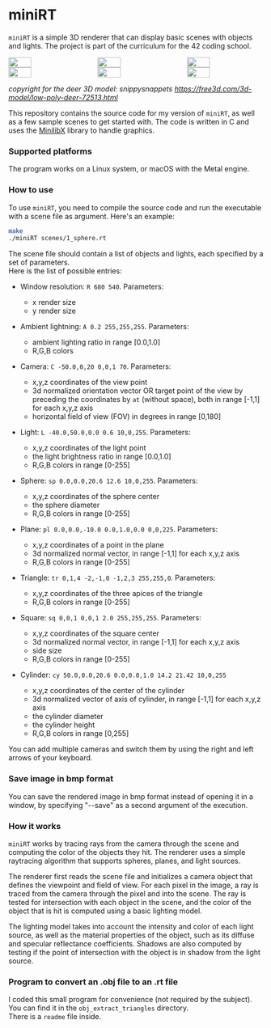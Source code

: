 # miniRT

`miniRT` is a simple 3D renderer that can display basic scenes with objects and lights. The project is part of the curriculum for the 42 coding school.

<div style="display: flex; justify-content: space-between;">
 <img style="width: 30%;" src="https://nextcloud.42l.fr/s/GiKXpbJPHcjRD57/download/Screen%20Shot%202023-04-23%20at%2016.19.45.png">
 <img style="width: 30%;" src="https://nextcloud.42l.fr/s/wCkDGwFeHPSTXFo/download/Screen%20Shot%202023-04-23%20at%2016.42.55.png">
 <img style="width: 30%;" src="https://nextcloud.42l.fr/s/2kN5wz4Kn73tgTm/download/Screen%20Shot%202023-04-23%20at%2016.43.26.png">
</div>
<div style="display: flex; justify-content: space-between;">
 <img style="width: 30%;" src="https://nextcloud.42l.fr/s/FSEyDipKxs9r2ES/download/Screen%20Shot%202023-04-23%20at%2016.43.49.png">
 <img style="width: 30%;" src="https://nextcloud.42l.fr/s/HnHg8JQEdHwS7Hp/download/Screen%20Shot%202023-04-23%20at%2016.44.02.png">
 <img style="width: 30%;" src="https://nextcloud.42l.fr/s/oSBytDtrKHteLHk/download/Screen%20Shot%202023-04-23%20at%2016.59.38.png">
</div>

*copyright for the deer 3D model: snippysnappets https://free3d.com/3d-model/low-poly-deer-72513.html*  

This repository contains the source code for my version of `miniRT`, as well as a few sample scenes to get started with. The code is written in C and uses the [MinilibX](https://github.com/42Paris/minilibx-linux) library to handle graphics.

### Supported platforms

The program works on a Linux system, or macOS with the Metal engine.

### How to use

To use `miniRT`, you need to compile the source code and run the executable with a scene file as argument. Here's an example:

```sh
make
./miniRT scenes/1_sphere.rt
```
The scene file should contain a list of objects and lights, each specified by a set of parameters.  
Here is the list of possible entries:

- Window resolution: `R 680 540`. Parameters:
  - x render size
  - y render size

- Ambient lightning: `A 0.2 255,255,255`. Parameters:
  - ambient lighting ratio in range [0.0,1.0]
  - R,G,B colors

- Camera: `C -50.0,0,20 0,0,1 70`. Parameters:
  - x,y,z coordinates of the view point
  - 3d normalized orientation vector OR target point of the view by preceding the coordinates by `at` (without space), both in range [-1,1] for each x,y,z axis
  - horizontal field of view (FOV) in degrees in range [0,180]

- Light: `L -40.0,50.0,0.0 0.6 10,0,255`. Parameters:
  - x,y,z coordinates of the light point
  - the light brightness ratio in range [0.0,1.0]
  - R,G,B colors in range [0-255]

- Sphere: `sp 0.0,0.0,20.6 12.6 10,0,255`. Parameters:
  - x,y,z coordinates of the sphere center
  - the sphere diameter
  - R,G,B colors in range [0-255]

- Plane: `pl 0.0,0.0,-10.0 0.0,1.0,0.0 0,0,225`. Parameters:
  - x,y,z coordinates of a point in the plane
  - 3d normalized normal vector, in range [-1,1] for each x,y,z axis
  - R,G,B colors in range [0-255]

- Triangle: `tr 0,1,4 -2,-1,0 -1,2,3 255,255,0`. Parameters:
  - x,y,z coordinates of the three apices of the triangle
  - R,G,B colors in range [0-255]

- Square: `sq 0,0,1 0,0,1 2.0 255,255,255`. Parameters:
  - x,y,z coordinates of the square center
  - 3d normalized normal vector, in range [-1,1] for each x,y,z axis
  - side size
  - R,G,B colors in range [0-255]

- Cylinder: `cy 50.0,0.0,20.6 0.0,0.0,1.0 14.2 21.42 10,0,255`
  - x,y,z coordinates of the center of the cylinder
  - 3d normalized vector of axis of cylinder, in range [-1,1] for each x,y,z axis
  - the cylinder diameter
  - the cylinder height
  - R,G,B colors in range [0,255]

You can add multiple cameras and switch them by using the right and left arrows of your keyboard.

### Save image in bmp format
You can save the rendered image in bmp format instead of opening it in a window, by specifying "--save" as a second argument of the execution.

### How it works

`miniRT` works by tracing rays from the camera through the scene and computing the color of the objects they hit. The renderer uses a simple raytracing algorithm that supports spheres, planes, and light sources.

The renderer first reads the scene file and initializes a camera object that defines the viewpoint and field of view. For each pixel in the image, a ray is traced from the camera through the pixel and into the scene. The ray is tested for intersection with each object in the scene, and the color of the object that is hit is computed using a basic lighting model.

The lighting model takes into account the intensity and color of each light source, as well as the material properties of the object, such as its diffuse and specular reflectance coefficients. Shadows are also computed by testing if the point of intersection with the object is in shadow from the light source.

### Program to convert an .obj file to an .rt file
I coded this small program for convenience (not required by the subject).  
You can find it in the `obj_extract_triangles` directory.  
There is a `readme` file inside.
